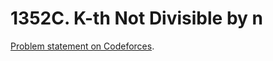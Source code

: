 # 1352C. K-th Not Divisible by n

[Problem statement on Codeforces](https://codeforces.com/problemset/problem/1352/C?locale=en).